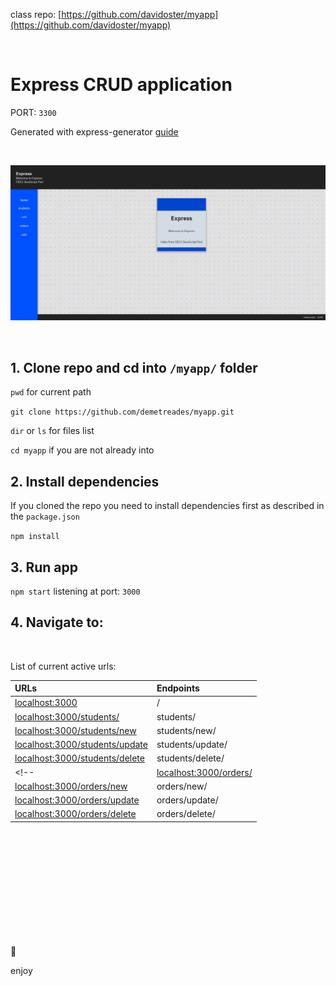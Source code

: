 class repo: [https://github.com/davidoster/myapp](https://github.com/davidoster/myapp)

<br>

# Express CRUD application

PORT: `3300`

Generated with express-generator [guide]()

<br>

![sample](./public/img/sample.png)

<br>

## 1. Clone repo and cd into `/myapp/` folder

`pwd` for current path

`git clone https://github.com/demetreades/myapp.git`

`dir` or `ls` for files list

`cd myapp` if you are not already into

## 2. Install dependencies

If you cloned the repo you need to install dependencies first as described in the `package.json` 

`npm install`

## 3. Run app

`npm start` listening at port: `3000`

## 4. Navigate to:

<br>

List of current active urls:

| URLs      |             Endpoints           | 
|:----------|:--------------------------------|
|[localhost:3000](http://localhost:3000) | /  | 
|[localhost:3000/students/](http://localhost:3000/students/) |  students/ | 
|[localhost:3000/students/new](http://localhost:3000/students/new) |  students/new/ | 
|[localhost:3000/students/update](http://localhost:3000/students/update) | students/update/ | 
|[localhost:3000/students/delete](http://localhost:3000/students/update) | students/delete/ | 
<!-- |[localhost:3000/orders/](http://localhost:3000/orders/) |  orders/ | 
|[localhost:3000/orders/new](http://localhost:3000/orders/new) |  orders/new/ | 
|[localhost:3000/orders/update](http://localhost:3000/orders/update) | orders/update/ | 
|[localhost:3000/orders/delete](http://localhost:3000/orders/update) | orders/delete/ |  -->

<br>

<br>

<br>

<br>

<br>

<br>

<br>

<br>

<br>

<br>

🤿 

enjoy
